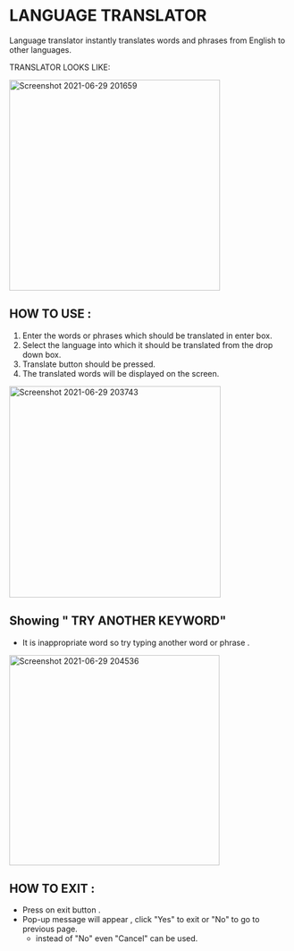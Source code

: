 # LANGUAGE TRANSLATOR
Language translator instantly translates words and  phrases from English to  other languages.

TRANSLATOR LOOKS LIKE:



<img width="377" alt="Screenshot 2021-06-29 201659" src="https://user-images.githubusercontent.com/86656428/123819688-990a5b00-d917-11eb-8a7b-1b171ace5064.png">

## HOW TO USE :
1. Enter the words or phrases which should be translated in enter box.
2. Select the language into which it should be translated from the drop down box.
3. Translate button should be pressed.
4. The translated words will be displayed on the screen. 



<img width="378" alt="Screenshot 2021-06-29 203743" src="https://user-images.githubusercontent.com/86656428/123822461-f1425c80-d919-11eb-970e-d5083bc9148c.png">




## Showing " TRY ANOTHER KEYWORD"
- It is inappropriate word so try typing another word or phrase .

<img width="376" alt="Screenshot 2021-06-29 204536" src="https://user-images.githubusercontent.com/86656428/123823720-14b9d700-d91b-11eb-9295-f8b5fa1a9ea4.png">


## HOW TO EXIT :
- Press on exit button .
- Pop-up message will appear , click "Yes" to exit or "No" to go to previous page.
   - instead of "No" even "Cancel" can be used.
